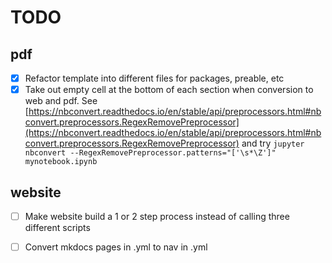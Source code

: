 # TODO

## pdf

 - [x] Refactor template into different files for packages, preable, etc
 - [x] Take out empty cell at the bottom of each section when conversion to web and pdf. See [https://nbconvert.readthedocs.io/en/stable/api/preprocessors.html#nbconvert.preprocessors.RegexRemovePreprocessor](https://nbconvert.readthedocs.io/en/stable/api/preprocessors.html#nbconvert.preprocessors.RegexRemovePreprocessor) and try ```jupyter nbconvert --RegexRemovePreprocessor.patterns="['\s*\Z']" mynotebook.ipynb```
 
 ## website
 
  - [ ] Make website build a 1 or 2 step process instead of calling three different scripts
  - [ ] Convert mkdocs pages in .yml to nav in .yml
 